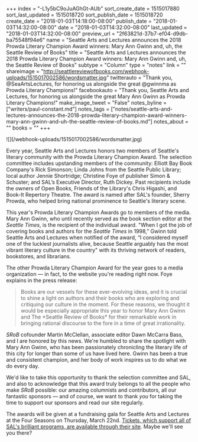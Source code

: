 +++
index = "-L1y5bC9oJuAGhGt-AUb"
sort_create_date = 1515017880
sort_last_updated = 1515018720
sort_publish_date = 1515018720
create_date = "2018-01-03T14:18:00-08:00"
publish_date = "2018-01-03T14:32:00-08:00"
date = "2018-01-03T14:32:00-08:00"
last_updated = "2018-01-03T14:32:00-08:00"
preview_url = "2f63821d-37b7-ef04-d9db-ba75548f94e6"
name = "Seattle Arts and Lectures announces the 2018 Prowda Literary Champion Award winners: Mary Ann Gwinn and, uh, the Seattle Review of Books"
title = "Seattle Arts and Lectures announces the 2018 Prowda Literary Champion Award winners: Mary Ann Gwinn and, uh, the Seattle Review of Books"
subtype = "Column"
type = "notes"
link = ""
shareimage = "http://seattlereviewofbooks.com/webhook-uploads/1515017002586/wordsmatter.jpg"
twitterauto = "Thank you, @SeaArtsLectures, for honoring us alongside the great @gwinnma as Prowda Literary Champions!"
facebookauto = "Thank you, Seattle Arts and Lectures, for honoring us alongside the great Mary Ann Gwinn as Prowda Literary Champions!"
make_image_tweet = "False"
notes_byline = ["writers/paul-constant.md"]
notes_tags = ["notes/seattle-arts-and-lectures-announces-the-2018-prowda-literary-champion-award-winners-mary-ann-gwinn-and-uh-the-seattle-review-of-books.md"]
notes_about = ""
books = ""
+++
<p class="image">![](/webhook-uploads/1515017002586/wordsmatter.jpg)</p>

Every year, Seattle Arts and Lectures honors two members of Seattle's literary community with the Prowda Literary Champion Award. The selection committee includes upstanding members of the community: Elliott Bay Book Company's Rick Simonson; Linda Johns from the Seattle Public Library; local author Jennie Shortridge; Christine Foye of publisher Simon & Schuster; and SAL’s Executive Director, Ruth Dickey. Past recipients include the owners of Open Books, Friends of the Library's Chris Higashi, and Book-It Repertory Theatre. The award is named after SAL's founder, Sherry Prowda, who helped bring national prominence to Seattle's literary scene.

This year's Prowda Literary Champion Awards go to members of the media. Mary Ann Gwinn, who until recently served as the book section editor at the *Seattle Times*, is the recipient of the individual award. "When I got the job of covering books and authors for the *Seattle Times* in 1998,” Gwinn told Seattle Arts and Lectures when notified of the award, “I considered myself one of the luckiest journalists alive, because Seattle arguably has the most vibrant literary culture in the country" with its thriving network of readers, bookstores, and librarians.

The other Prowda Literary Champion Award for the year goes to a media organization — in fact, to the website you're reading right now. Foye explains in the press release:

<blockquote>Books are our vessels for these ever-evolving ideas, and it is crucial to shine a light on authors and their books who are exploring and critiquing our culture in the moment. For these reasons, we thought it would be especially appropriate this year to honor Mary Ann Gwinn and The *Seattle Review of Books* for their remarkable work in bringing rational discourse to the fore in a time of great irrationality.</blockquote>

*SRoB* cofounder Martin McClellan, associate editor Dawn McCarra Bass, and I are honored by this news. We're humbled to share the spotlight with Mary Ann Gwinn, who has been passionately chronicling the literary life of this city for longer than some of us have lived here. Gwinn has been a true and consistent champion, and her body of work inspires us to do what we do every day. 

We'd like to take this opportunity to thank the selection committee and SAL, and also to acknowledge that this award truly belongs to all the people who make *SRoB* possible: our amazing columnists and contributors, all our fantastic sponsors — and of course, we want to thank *you* for taking the time to support our sponsors and read our site regularly.

The awards will be given at a fundraising gala for Seattle Arts and Lectures at the Four Seasons on Thursday, March 22nd. [Tickets, which support all of SAL's brilliant programs, are available through their site](https://www.lectures.org/box_office/tickets.php?event=504). Maybe we'll see you there?